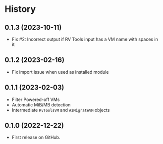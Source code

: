 # History

## 0.1.3 (2023-10-11)

* Fix #2: Incorrect output if RV Tools input has a VM name with spaces in it

## 0.1.2 (2023-02-16)

* Fix import issue when used as installed module

## 0.1.1 (2023-02-03)

* Filter Powered-off VMs
* Automatic MiB/MB detection
* Intermediate `RvToolsVM` and `AzMigrateVM` objects

## 0.1.0 (2022-12-22)

* First release on GitHub.
